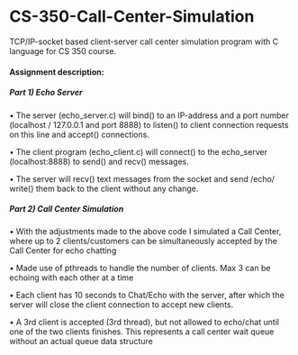 # CS-350-Call-Center-Simulation
TCP/IP-socket based client-server call center simulation program with C language for CS 350 course. 

#### Assignment description:
#####  Part 1) Echo Server
• The server (echo_server.c) will bind() to an IP-address and a port number (localhost / 127.0.0.1 and port 8888) to listen() to client connection requests on this line and accept() connections.

• The client program (echo_client.c) will connect() to the echo_server (localhost:8888) to send() and recv() messages.

• The server will recv() text messages from the socket and send /echo/ write() them back to the client without any change.
##### Part 2) Call Center Simulation
• With the adjustments made to the above code I simulated a Call Center, where up to 2 clients/customers can be simultaneously accepted by the Call Center for echo chatting

• Made use of pthreads to handle the number of clients. Max 3 can be echoing with each other at a time

• Each client has 10 seconds to Chat/Echo with the server, after which the server will close the client connection to accept new clients.

• A 3rd client is accepted (3rd thread), but not allowed to echo/chat until one of the two clients finishes. This represents a call center wait queue without an actual queue data structure
